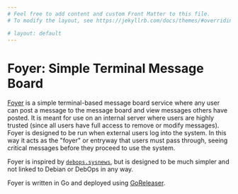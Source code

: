 ```yaml
---
# Feel free to add content and custom Front Matter to this file.
# To modify the layout, see https://jekyllrb.com/docs/themes/#overriding-theme-defaults

# layout: default
---
```


# Foyer: Simple Terminal Message Board

[Foyer](https://github.com/Kukanani/foyer) is a simple terminal-based message board service where any user can post a message to the message board and view messages others have posted. It is meant for use on an internal server where users are highly trusted (since all users have full access to remove or modify messages). Foyer is designed to be run when external users log into the system. In this way it acts as the "foyer" or entryway that users must pass through, seeing critical messages before they proceed to use the system.

Foyer is inspired by [`debops.sysnews`](https://docs.debops.org/en/stable-2.1/ansible/roles/sysnews/index.html), but is designed to be much simpler and not linked to Debian or DebOps in any way.

Foyer is written in Go and deployed using [GoReleaser](https://goreleaser.com).
